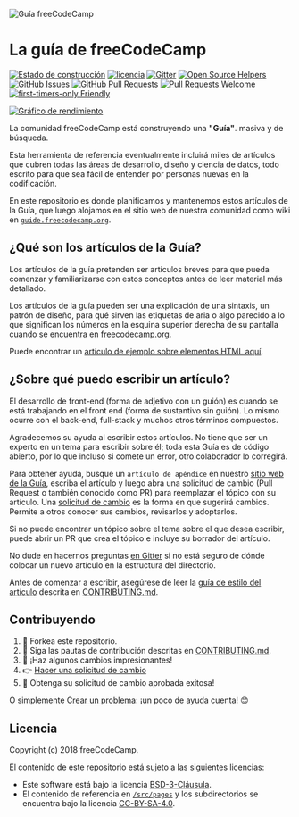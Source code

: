 ![Guía freeCodeCamp](https://s3.amazonaws.com/freecodecamp/wide-social-banner.png)

# La guía de freeCodeCamp

[![Estado de construcción](https://img.shields.io/travis/freeCodeCamp/guide/master.svg?style=flat-square)](https://travis-ci.org/freeCodeCamp/guide) [![licencia](https://img.shields.io/badge/license-BSD--3--Clause-lightgrey.svg?style=flat-square)](https://opensource.org/licenses/BSD-3-Clause)  [![Gitter](https://img.shields.io/gitter/room/freeCodeCamp/Contributors.svg?style=flat-square)](https://gitter.im/freeCodeCamp/Contributors)
[![Open Source Helpers](https://www.codetriage.com/freecodecamp/guide/badges/users.svg)](https://www.codetriage.com/freecodecamp/guide)
[![GitHub Issues](https://img.shields.io/github/issues/freeCodeCamp/guide.svg?style=flat-square)](https://github.com/freeCodeCamp/guide/issues) [![GitHub Pull Requests](https://img.shields.io/github/issues-pr/freeCodeCamp/guide.svg?style=flat-square)](https://github.com/freeCodeCamp/guide/pulls) [![Pull Requests Welcome](https://img.shields.io/badge/PRs-welcome-brightgreen.svg?style=flat-square)](http://makeapullrequest.com)
[![first-timers-only Friendly](https://img.shields.io/badge/first--timers--only-friendly-blue.svg?style=flat-square)](http://www.firsttimersonly.com/)

[![Gráfico de rendimiento](https://graphs.waffle.io/freeCodeCamp/guide/throughput.svg)](https://waffle.io/freeCodeCamp/guide/metrics)

La comunidad freeCodeCamp está construyendo una **"Guía"**. masiva y de búsqueda.

Esta herramienta de referencia eventualmente incluirá miles de artículos que cubren todas las áreas de desarrollo, diseño y ciencia de datos, todo escrito para que sea fácil de entender por personas nuevas en la codificación.

En este repositorio es donde planificamos y mantenemos estos artículos de la Guía, que luego alojamos en el sitio web de nuestra comunidad como wiki en [`guide.freecodecamp.org`](https://guide.freecodecamp.org).

## ¿Qué son los artículos de la Guía?

Los artículos de la guía pretenden ser artículos breves para que pueda comenzar y familiarizarse con estos conceptos antes de leer material más detallado.

Los artículos de la guía pueden ser una explicación de una sintaxis, un patrón de diseño, para qué sirven las etiquetas de aria o algo parecido a lo que significan los números en la esquina superior derecha de su pantalla cuando se encuentra en [freecodecamp.org](https://freecodecamp.org).

Puede encontrar un [artículo de ejemplo sobre elementos HTML aquí](./src/pages/html/elements/index.md).

## ¿Sobre qué puedo escribir un artículo?

El desarrollo de front-end (forma de adjetivo con un guión) es cuando se está trabajando en el front end (forma de sustantivo sin guión). Lo mismo ocurre con el back-end, full-stack y muchos otros términos compuestos.

Agradecemos su ayuda al escribir estos artículos. No tiene que ser un experto en un tema para escribir sobre él; toda esta Guía es de código abierto, por lo que incluso si comete un error, otro colaborador lo corregirá.

Para obtener ayuda, busque un `artículo de apéndice` en nuestro [sitio web de la Guía](https://guide.freecodecamp.org/), escriba el artículo y luego abra una solicitud de cambio (Pull Request o también conocido como PR) para reemplazar el tópico con su artículo. Una [solicitud de cambio](https://help.github.com/articles/about-pull-requests/) es la forma en que sugerirá cambios. Permite a otros conocer sus cambios, revisarlos y adoptarlos.

Si no puede encontrar un tópico sobre el tema sobre el que desea escribir, puede abrir un PR que crea el tópico e incluye su borrador del artículo.

No dude en hacernos preguntas [en Gitter](https://gitter.im/freeCodeCamp/Contributors) si no está seguro de dónde colocar un nuevo artículo en la estructura del directorio.

Antes de comenzar a escribir, asegúrese de leer la [guía de estilo del artículo](https://github.com/freeCodeCamp/guide/blob/master/CONTRIBUTING.md#article-style-guide) descrita en [CONTRIBUTING.md]( CONTRIBUTING.md).

## Contribuyendo

1. 🍴 Forkea este repositorio.
2. 👀️ Siga las pautas de contribución descritas en [CONTRIBUTING.md](CONTRIBUTING.md).
3. 🔧 ¡Haz algunos cambios impresionantes!
4. 👉 [Hacer una solicitud de cambio](https://github.com/freeCodeCamp/guide/compare)
5. 🎉 Obtenga su solicitud de cambio aprobada exitosa!

O simplemente [Crear un problema](https://github.com/freeCodeCamp/guide/issues): ¡un poco de ayuda cuenta! 😊

## Licencia

Copyright (c) 2018 freeCodeCamp.

El contenido de este repositorio está sujeto a las siguientes licencias:
- Este software está bajo la licencia [BSD-3-Cláusula](./LICENSE.md).
- El contenido de referencia en [`/src/pages`](/src/pages) y los subdirectorios se encuentra bajo la licencia [CC-BY-SA-4.0](./src/pages/LICENSE.md).
